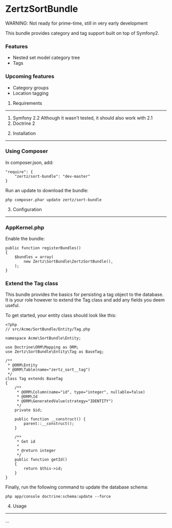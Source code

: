 ZertzSortBundle
========================

WARNING: Not ready for prime-time, still in very early development

This bundle provides category and tag support built on top of Symfony2.

### Features
- Nested set model category tree
- Tags

### Upcoming features
- Category groups
- Location tagging

1) Requirements
----------------------------------

1. Symfony 2.2 Although it wasn't tested, it should also work with 2.1
2. Doctrine 2

2) Installation
----------------------------------

### Using Composer

In composer.json, add:

    "require": {
        "zertz/sort-bundle": "dev-master"
    }

Run an update to download the bundle:

    php composer.phar update zertz/sort-bundle

3) Configuration
----------------------------------

### AppKernel.php

Enable the bundle:

    public function registerBundles()
    {
        $bundles = array(
            new Zertz\SortBundle\ZertzSortBundle(),
        );
    }

### Extend the Tag class

This bundle provides the basics for persisting a tag object to the database. It
is your role however to extend the Tag class and add any fields you deem useful.

To get started, your entity class should look like this:

    <?php
    // src/Acme/SortBundle/Entity/Tag.php
    
    namespace Acme\SortBundle\Entity;
    
    use Doctrine\ORM\Mapping as ORM;
    use Zertz\SortBundle\Entity\Tag as BaseTag;

    /**
     * @ORM\Entity
     * @ORM\Table(name="zertz_sort__tag")
     */
    class Tag extends BaseTag
    {
        /**
         * @ORM\Column(name="id", type="integer", nullable=false)
         * @ORM\Id
         * @ORM\GeneratedValue(strategy="IDENTITY")
         */
        private $id;

        public function __construct() {
            parent::__construct();
        }

        /**
         * Get id
         *
         * @return integer 
         */
        public function getId()
        {
            return $this->id;
        }
    }

Finally, run the following command to update the database schema:

    php app/console doctrine:schema:update --force

4) Usage
----------------------------------

...
